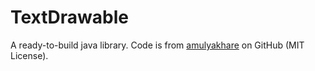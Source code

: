 # TextDrawable

A ready-to-build java library. Code is from [amulyakhare](https://github.com/amulyakhare/TextDrawable) on GitHub (MIT License).